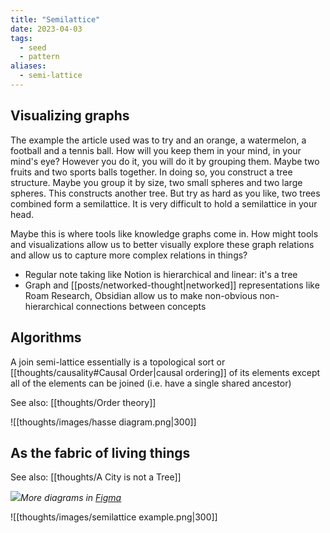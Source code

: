 ```yaml
---
title: "Semilattice"
date: 2023-04-03
tags:
  - seed
  - pattern
aliases:
  - semi-lattice
---
```


## Visualizing graphs

The example the article used was to try and an orange, a watermelon, a football and a tennis ball. How will you keep them in your mind, in your mind's eye? However you do it, you will do it by grouping them. Maybe two fruits and two sports balls together. In doing so, you construct a tree structure. Maybe you group it by size, two small spheres and two large spheres. This constructs another tree. But try as hard as you like, two trees combined form a semilattice. It is very difficult to hold a semilattice in your head.

Maybe this is where tools like knowledge graphs come in. How might tools and visualizations allow us to better visually explore these graph relations and allow us to capture more complex relations in things?

- Regular note taking like Notion is hierarchical and linear: it's a tree
- Graph and [[posts/networked-thought|networked]] representations like Roam Research, Obsidian allow us to make non-obvious non-hierarchical connections between concepts

## Algorithms

A join semi-lattice essentially is a topological sort or [[thoughts/causality#Causal Order|causal ordering]] of its elements except all of the elements can be joined (i.e. have a single shared ancestor)

See also: [[thoughts/Order theory]]

![[thoughts/images/hasse diagram.png|300]]

## As the fabric of living things

See also: [[thoughts/A City is not a Tree]]

![](content/thoughts/images/semilattice.png)_More diagrams in [Figma](<https://www.figma.com/file/eFPS114umxiV44LgL82UUb/Christopher-Alexander's-Semilattice-from-A-City-is-Not-a-Tree-(Community)?node-id=0%3A1>)_

![[thoughts/images/semilattice example.png|300]]
